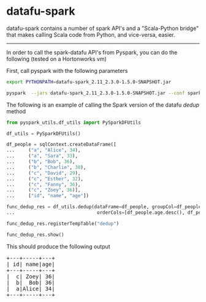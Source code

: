 # datafu-spark

datafu-spark contains a number of spark API's and a "Scala-Python bridge" that makes calling Scala code from Python, and vice-versa, easier.

-----------

In order to call the spark-datafu API's from Pyspark, you can do the following (tested on a Hortonworks vm)

First, call pyspark with the following parameters

```bash
export PYTHONPATH=datafu-spark_2.11_2.3.0-1.5.0-SNAPSHOT.jar

pyspark  --jars datafu-spark_2.11_2.3.0-1.5.0-SNAPSHOT.jar --conf spark.executorEnv.PYTHONPATH=datafu-spark_2.11_2.3.0-1.5.0-SNAPSHOT.jar
```

The following is an example of calling the Spark version of the datafu _dedup_ method

```python
from pyspark_utils.df_utils import PySparkDFUtils

df_utils = PySparkDFUtils()

df_people = sqlContext.createDataFrame([
...     ("a", "Alice", 34),
...     ("a", "Sara", 33),
...     ("b", "Bob", 36),
...     ("b", "Charlie", 30),
...     ("c", "David", 29),
...     ("c", "Esther", 32),
...     ("c", "Fanny", 36),
...     ("c", "Zoey", 36)],
...     ["id", "name", "age"])

func_dedup_res = df_utils.dedup(dataFrame=df_people, groupCol=df_people.id,
...                              orderCols=[df_people.age.desc(), df_people.name.desc()])

func_dedup_res.registerTempTable("dedup")

func_dedup_res.show()
```

This should produce the following output

<pre>
+---+-----+---+                                                                 
| id| name|age|
+---+-----+---+
|  c| Zoey| 36|
|  b|  Bob| 36|
|  a|Alice| 34|
+---+-----+---+
</pre>


